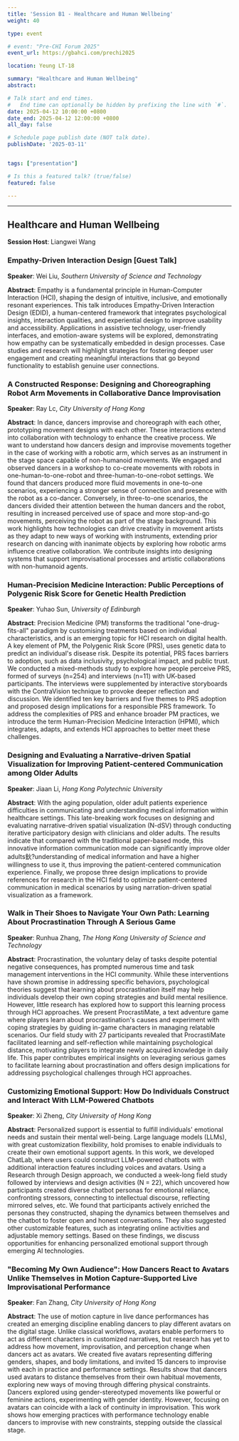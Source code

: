 ```yaml
---
title: 'Session B1 - Healthcare and Human Wellbeing'
weight: 40

type: event

# event: "Pre-CHI Forum 2025"
event_url: https://gbahci.com/prechi2025

location: Yeung LT-18

summary: "Healthcare and Human Wellbeing"
abstract:

# Talk start and end times.
#   End time can optionally be hidden by prefixing the line with `#`.
date: 2025-04-12 10:00:00 +0800
date_end: 2025-04-12 12:00:00 +0800
all_day: false

# Schedule page publish date (NOT talk date).
publishDate: '2025-03-11'


tags: ["presentation"]

# Is this a featured talk? (true/false)
featured: false

---
```


<hr />

## Healthcare and Human Wellbeing

​**​Session Host**​: Liangwei Wang

### Empathy-Driven Interaction Design [Guest Talk]

​**​Speaker​**​: Wei Liu, *Southern University of Science and Technology*

​**​Abstract​**​: Empathy is a fundamental principle in Human-Computer Interaction (HCI), shaping the design of intuitive, inclusive, and emotionally resonant experiences. This talk introduces Empathy-Driven Interaction Design (EDID), a human-centered framework that integrates psychological insights, interaction qualities, and experiential design to improve usability and accessibility. Applications in assistive technology, user-friendly interfaces, and emotion-aware systems will be explored, demonstrating how empathy can be systematically embedded in design processes. Case studies and research will highlight strategies for fostering deeper user engagement and creating meaningful interactions that go beyond functionality to establish genuine user connections.


### A Constructed Response: Designing and Choreographing Robot Arm Movements in Collaborative Dance Improvisation

​**​Speaker​**​: Ray Lc, *City University of Hong Kong*

​**​Abstract​**​: In dance, dancers improvise and choreograph with each other, prototyping movement designs with each other. These interactions extend into collaboration with technology to enhance the creative process. We want to understand how dancers design and improvise movements together in the case of working with a robotic arm, which serves as an instrument in the stage space capable of non-humanoid movements. We engaged and observed dancers in a workshop to co-create movements with robots in one-human-to-one-robot and three-human-to-one-robot settings. We found that dancers produced more fluid movements in one-to-one scenarios, experiencing a stronger sense of connection and presence with the robot as a co-dancer. Conversely, in three-to-one scenarios, the dancers divided their attention between the human dancers and the robot, resulting in increased perceived use of space and more stop-and-go movements, perceiving the robot as part of the stage background. This work highlights how technologies can drive creativity in movement artists as they adapt to new ways of working with instruments, extending prior research on dancing with inanimate objects by exploring how robotic arms influence creative collaboration. We contribute insights into designing systems that support improvisational processes and artistic collaborations with non-humanoid agents.


### Human-Precision Medicine Interaction: Public Perceptions of Polygenic Risk Score for Genetic Health Prediction

​**​Speaker​**​: Yuhao Sun, *University of Edinburgh*

​**​Abstract​**​: Precision Medicine (PM) transforms the traditional "one-drug-fits-all" paradigm by customising treatments based on individual characteristics, and is an emerging topic for HCI research on digital health. A key element of PM, the Polygenic Risk Score (PRS), uses genetic data to predict an individual's disease risk. Despite its potential, PRS faces barriers to adoption, such as data inclusivity, psychological impact, and public trust. We conducted a mixed-methods study to explore how people perceive PRS, formed of surveys (n=254) and interviews (n=11) with UK-based participants. The interviews were supplemented by interactive storyboards with the ContraVision technique to provoke deeper reflection and discussion. We identified ten key barriers and five themes to PRS adoption and proposed design implications for a responsible PRS framework. To address the complexities of PRS and enhance broader PM practices, we introduce the term Human-Precision Medicine Interaction (HPMI), which integrates, adapts, and extends HCI approaches to better meet these challenges.


### Designing and Evaluating a Narrative-driven Spatial Visualization for Improving Patient-centered Communication among Older Adults

​**​Speaker​**​: Jiaan Li, *Hong Kong Polytechnic University*

​**​Abstract​**​: With the aging population, older adult patients experience difficulties in communicating and understanding medical information within healthcare settings. This late-breaking work focuses on designing and evaluating narrative-driven spatial visualization (N-dSV) through conducting iterative participatory design with clinicians and older adults. The results indicate that compared with the traditional paper-based mode, this innovative information communication mode can significantly improve older adults鈥?understanding of medical information and have a higher willingness to use it, thus improving the patient-centered communication experience. Finally, we propose three design implications to provide references for research in the HCI field to optimize patient-centered communication in medical scenarios by using narration-driven spatial visualization as a framework.


### Walk in Their Shoes to Navigate Your Own Path: Learning About Procrastination Through A Serious Game

​**​Speaker​**​: Runhua Zhang, *The Hong Kong University of Science and Technology*

​**​Abstract​**​: Procrastination, the voluntary delay of tasks despite potential negative consequences, has prompted numerous time and task management interventions in the HCI community. While these interventions have shown promise in addressing specific behaviors, psychological theories suggest that learning about procrastination itself may help individuals develop their own coping strategies and build mental resilience. However, little research has explored how to support this learning process through HCI approaches. We present ProcrastiMate, a text adventure game where players learn about procrastination's causes and experiment with coping strategies by guiding in-game characters in managing relatable scenarios. Our field study with 27 participants revealed that ProcrastiMate facilitated learning and self-reflection while maintaining psychological distance, motivating players to integrate newly acquired knowledge in daily life. This paper contributes empirical insights on leveraging serious games to facilitate learning about procrastination and offers design implications for addressing psychological challenges through HCI approaches.


### Customizing Emotional Support: How Do Individuals Construct and Interact With LLM-Powered Chatbots

​**​Speaker​**​: Xi Zheng, *City University of Hong Kong*

​**​Abstract​**​: Personalized support is essential to fulfill individuals' emotional needs and sustain their mental well-being. Large language models (LLMs), with great customization flexibility, hold promises to enable individuals to create their own emotional support agents. In this work, we developed ChatLab, where users could construct LLM-powered chatbots with additional interaction features including voices and avatars. Using a Research through Design approach, we conducted a week-long field study followed by interviews and design activities (N = 22), which uncovered how participants created diverse chatbot personas for emotional reliance, confronting stressors, connecting to intellectual discourse, reflecting mirrored selves, etc. We found that participants actively enriched the personas they constructed, shaping the dynamics between themselves and the chatbot to foster open and honest conversations. They also suggested other customizable features, such as integrating online activities and adjustable memory settings. Based on these findings, we discuss opportunities for enhancing personalized emotional support through emerging AI technologies.


### "Becoming My Own Audience": How Dancers React to Avatars Unlike Themselves in Motion Capture-Supported Live Improvisational Performance

​**​Speaker​**​: Fan Zhang, *City University of Hong Kong*

​**​Abstract​**​: The use of motion capture in live dance performances has created an emerging discipline enabling dancers to play different avatars on the digital stage. Unlike classical workflows, avatars enable performers to act as different characters in customized narratives, but research has yet to address how movement, improvisation, and perception change when dancers act as avatars. We created five avatars representing differing genders, shapes, and body limitations, and invited 15 dancers to improvise with each in practice and performance settings. Results show that dancers used avatars to distance themselves from their own habitual movements, exploring new ways of moving through differing physical constraints. Dancers explored using gender-stereotyped movements like powerful or feminine actions, experimenting with gender identity. However, focusing on avatars can coincide with a lack of continuity in improvisation. This work shows how emerging practices with performance technology enable dancers to improvise with new constraints, stepping outside the classical stage.



  